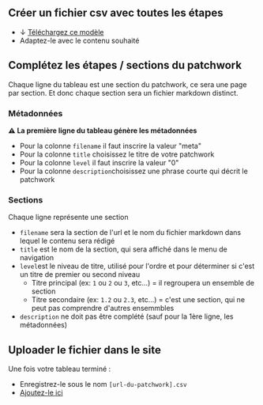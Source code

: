 ## Créer un fichier csv avec toutes les étapes

- ↓ [Téléchargez ce modèle](https://github.com/datactivist/opendatactivist/blob/main/public/sitedata/canvas/standards.csv)
- Adaptez-le avec le contenu souhaité

## Complétez les étapes / sections du patchwork

Chaque ligne du tableau est une section du patchwork, ce sera une page par section.
Et donc chaque section sera un fichier markdown distinct.

### Métadonnées

**⚠️ La première ligne du tableau génère les métadonnées**

- Pour la colonne ```filename``` il faut inscrire la valeur "meta"
- Pour la colonne ```title``` choisissez le titre de votre patchwork
- Pour la colonne ```level``` il faut inscrire la valeur "0"
- Pour la colonne ```description```choisissez une phrase courte qui décrit le patchwork

### Sections

Chaque ligne représente une section

- ```filename``` sera la section de l'url et le nom du fichier markdown dans lequel le contenu sera rédigé
- ```title``` est le nom de la section, qui sera affiché dans le menu de navigation
- ```level```est le niveau de titre, utilisé pour l'ordre et pour déterminer si c'est un titre de premier ou second niveau
  - Titre principal (ex: ```1``` ou ```2``` ou ```3```, etc...) = il regroupera un ensemble de section
  - Titre secondaire (ex: ```1.2``` ou ```2.3```, etc...) = c'est une section, qui ne peut pas comprendre d'autres ensemmbles
- ```description``` ne doit pas être complété (sauf pour la 1ère ligne, les métadonnées)

## Uploader le fichier dans le site

Une fois votre tableau terminé :

- Enregistrez-le sous le nom ```[url-du-patchwork].csv```
- [Ajoutez-le ici](https://github.com/datactivist/opendatactivist/tree/main/public/sitedata/canvas)